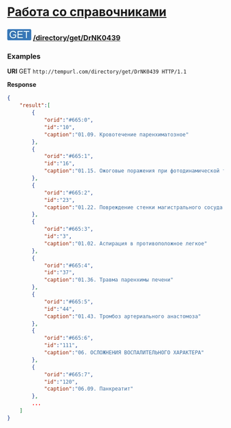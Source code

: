 [Работа со справочниками](../../../index.md)
=========================================

### ![GET](../../../../../img/get.png) [/directory/get/DrNK0439](../index.md)

### Examples

**URI** GET `http://tempurl.com/directory/get/DrNK0439 HTTP/1.1`

**Response**

```json
{
    "result":[
        {
            "orid":"#665:0",
            "id":"10",
            "caption":"01.09. Кровотечение паренхиматозное"
        },
        {
            "orid":"#665:1",
            "id":"16",
            "caption":"01.15. Ожоговые поражения при фотодинамической терапии"
        },
        {
            "orid":"#665:2",
            "id":"23",
            "caption":"01.22. Повреждение стенки магистрального сосуда брюшной полости"
        },
        {
            "orid":"#665:3",
            "id":"3",
            "caption":"01.02. Аспирация в противоположное легкое"
        },
        {
            "orid":"#665:4",
            "id":"37",
            "caption":"01.36. Травма паренхимы печени"
        },
        {
            "orid":"#665:5",
            "id":"44",
            "caption":"01.43. Тромбоз артериального анастомоза"
        },
        {
            "orid":"#665:6",
            "id":"111",
            "caption":"06. ОСЛОЖНЕНИЯ ВОСПАЛИТЕЛЬНОГО ХАРАКТЕРА"
        },
        {
            "orid":"#665:7",
            "id":"120",
            "caption":"06.09. Панкреатит"
        },
        ...
    ]
}
```